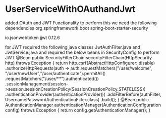 # UserServiceWithOAuthandJwt
added OAuth and JWT Functionality
to perform this we need the following dependencies
<dependency>
			<groupId>org.springframework.boot</groupId>
			<artifactId>spring-boot-starter-security</artifactId>
</dependency>

<dependency>
    <groupId>io.jsonwebtoken</groupId>
    <artifactId>jjwt</artifactId>
    <version>0.12.6</version>
</dependency>

for JWT required the following java classes
JwtAuthFilter.java and JwtService.java
and required the below beans in SecurityConfig to perform JWT
@Bean
	public SecurityFilterChain securityFilterChain(HttpSecurity http) throws Exception {
		return http.csrf(AbstractHttpConfigurer::disable)
				.authorizeHttpRequests(auth -> auth.requestMatchers("/user/welcome", "/user/newUser","/user/authenticate").permitAll()
						.requestMatchers("/user/**").authenticated())
				.sessionManagement(session->session.sessionCreationPolicy(SessionCreationPolicy.STATELESS))
				.authenticationProvider(authenticationProvider())
				.addFilterBefore(authFilter, UsernamePasswordAuthenticationFilter.class)
				.build();
	}
 @Bean
	public AuthenticationManager authenticationManager(AuthenticationConfiguration config) throws Exception {
		return config.getAuthenticationManager();
	}
